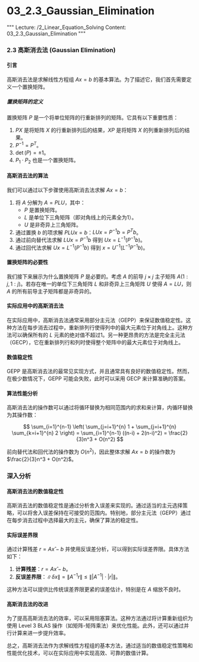 # 03_2.3_Gaussian_Elimination

"""
Lecture: /2_Linear_Equation_Solving
Content: 03_2.3_Gaussian_Elimination
"""

### 2.3 高斯消去法 (Gaussian Elimination)

#### 引言

高斯消去法是求解线性方程组 $Ax = b$ 的基本算法。为了描述它，我们首先需要定义一个置换矩阵。

##### 置换矩阵的定义

置换矩阵 $P$ 是一个将单位矩阵的行重新排列的矩阵。它具有以下重要性质：

1. $PX$ 是将矩阵 $X$ 的行重新排列后的结果，$XP$ 是将矩阵 $X$ 的列重新排列后的结果。
2. $P^{-1} = P^T$。
3. $\det(P) = \pm1$。
4. $P_1 \cdot P_2$ 也是一个置换矩阵。

#### 高斯消去法的算法

我们可以通过以下步骤使用高斯消去法求解 $Ax = b$：

1. 将 $A$ 分解为 $A = PLU$，其中：
   - $P$ 是置换矩阵。
   - $L$ 是单位下三角矩阵（即对角线上的元素全为1）。
   - $U$ 是非奇异上三角矩阵。
2. 通过置换 $b$ 的项求解 $PLUx = b$：$LUx = P^{-1}b = P^Tb$。
3. 通过前向替代法求解 $LUx = P^{-1}b$ 得到 $Ux = L^{-1}(P^{-1}b)$。
4. 通过回代法求解 $Ux = L^{-1}(P^{-1}b)$ 得到 $x = U^{-1}(L^{-1}P^{-1}b)$。

#### 置换矩阵的必要性

我们接下来展示为什么置换矩阵 $P$ 是必要的。考虑 $A$ 的前导 $j \times j$ 主子矩阵 $A(1 : j, 1 : j)$。若存在唯一的单位下三角矩阵 $L$ 和非奇异上三角矩阵 $U$ 使得 $A = LU$，则 $A$ 的所有前导主子矩阵都是非奇异的。

#### 实际应用中的高斯消去法

在实际应用中，高斯消去法通常采用部分主元法（GEPP）来保证数值稳定性。这种方法在每步消去过程中，重新排列行使得列中的最大元素位于对角线上。这种方法可以确保所有的 $L$ 元素的绝对值不超过1。另一种更昂贵的方法是完全主元法（GECP），它在重新排列行和列时使得整个矩阵中的最大元素位于对角线上。

#### 数值稳定性

GEPP 是高斯消去法的最常见实现方式，并且通常具有良好的数值稳定性。然而，在极少数情况下，GEPP 可能会失败，此时可以采用 GECP 来计算准确的答案。

#### 算法性能分析

高斯消去法的操作数可以通过将循环替换为相同范围内的求和来计算，内循环替换为其操作数：

$$
\sum_{i=1}^{n-1} \left( \sum_{j=i+1}^{n} 1 + \sum_{j=i+1}^{n} \sum_{k=i+1}^{n} 2 \right) = \sum_{i=1}^{n-1} ((n-i) + 2(n-i)^2) = \frac{2}{3}n^3 + O(n^2)
$$

前向替代法和回代法的操作数为 $O(n^2)$，因此整体求解 $Ax = b$ 的操作数为 $\frac{2}{3}n^3 + O(n^2)$。

### 深入分析

#### 高斯消去法的数值稳定性

高斯消去法的数值稳定性是通过分析舍入误差来实现的。通过适当的主元选择策略，可以将舍入误差保持在可接受的范围内。特别地，部分主元法（GEPP）通过在每步消去过程中选择最大的主元，确保了算法的稳定性。

#### 实际误差界限

通过计算残差 $r = Ax̂ - b$ 并使用反误差分析，可以得到实际误差界限。具体方法如下：

1. **计算残差**：$r = Ax̂ - b$。
2. **反误差界限**：$\|\delta x\| = \|A^{-1}r\| \leq \| |A^{-1}| \cdot |r| \|$。

这种方法可以提供比传统误差界限更紧的误差估计，特别是在 $A$ 缩放不良时。

#### 高斯消去法的改进

为了提高高斯消去法的效率，可以采用阻塞算法。这种方法通过将计算重新组织为使用 Level 3 BLAS 操作（如矩阵-矩阵乘法）来优化性能。此外，还可以通过并行计算来进一步提升效率。

总之，高斯消去法作为求解线性方程组的基本方法，通过适当的数值稳定性策略和性能优化技术，可以在实际应用中实现高效、可靠的数值计算。